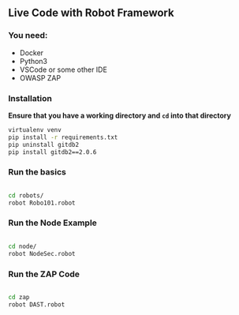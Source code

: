 ## Live Code with Robot Framework

### You need: 

* Docker
* Python3
* VSCode or some other IDE
* OWASP ZAP

### Installation

**Ensure that you have a working directory and `cd` into that directory**

```bash
virtualenv venv
pip install -r requirements.txt
pip uninstall gitdb2
pip install gitdb2==2.0.6
```

### Run the basics

```bash

cd robots/
robot Robo101.robot

```

### Run the Node Example

```bash

cd node/
robot NodeSec.robot

```

### Run the ZAP Code

```bash

cd zap
robot DAST.robot

```